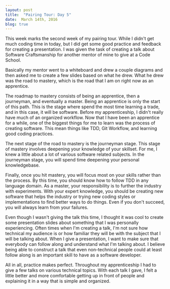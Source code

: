```yaml
---
layout: post
title:  "Pairing Tour: Day 5"
date:  March 14th, 2016
blog: true
---
```


This week marks the second week of my pairing tour. While I didn't get much coding time in today, but I did get some good practice and feedback for creating a presentation. I was given the task of creating a talk about Software Craftsmanship for another mentor of mine to give at a Code School.

Basically my mentor went to a whiteboard and drew a couple diagrams and then asked me to create a few slides based on what he drew. What he drew was the road to mastery, which is the road that I am on right now as an apprentice. 

The roadmap to mastery consists of being an apprentice, then a journeyman, and eventually a master. Being an apprentice is only the start of this path. This is the stage where spend the most time learning a trade, and in this case, it will be software. Before my apprenticeship, I didn't really have much of an organized workflow. Now that I have been an apprentice for a while, one of the biggest things for me to learn was the process of creating software. This mean things like TDD, Git Workflow, and learning good coding practices. 

The next stage of the road to mastery is the journeyman stage. This stage of mastery involves deepening your knowledge of your skillset. For me, I knew a little about a lot of various software related subjects. In the journeyman stage, you will spend time deepening your personal knowledgebase.

Finally, once you hit mastery, you will focus most on your skills rather than the process. By this time, you should know how to follow TDD in any language domain. As a master, your responsibility is to further the industry with experiments. With your expert knowledge, you should be creating new software that helps the industry or trying new coding styles or implementations to find better ways to do things. Even if you don't succeed, you will always learn from your failures.  

Even though I wasn't giving the talk this time, I thought it was cool to create some presentation slides about something that I was personally experiencing. Often times when I'm creating a talk, I'm not sure how technical my audience is or how familiar they will be with the subject that I will be talking about. When I give a presentation, I want to make sure that everybody can follow along and understand what I'm talking about. I believe being able to construct a talk that even non-technical people could at least follow along is an important skill to have as a software developer.

All in all, practice makes perfect. Throughout my apprenticeship I had to give a few talks on various technical topics. With each talk I gave, I felt a little better and more comfortable getting up in front of people and  explaining it in a way that is simple and organized.

